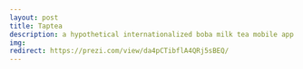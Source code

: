 ```yaml
---
layout: post
title: Taptea
description: a hypothetical internationalized boba milk tea mobile app
img: 
redirect: https://prezi.com/view/da4pCTibflA4QRj5sBEQ/
---
```

